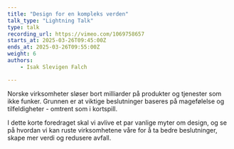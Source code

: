 ```yaml
---
title: "Design for en kompleks verden"
talk_type: "Lightning Talk"
type: talk
recording_url: https://vimeo.com/1069758657
starts_at: 2025-03-26T09:45:00Z
ends_at: 2025-03-26T09:55:00Z
weight: 6
authors:
    - Isak Slevigen Falch

---
```

Norske virksomheter sløser bort milliarder på produkter og tjenester som ikke funker. Grunnen er at viktige beslutninger baseres på magefølelse og tilfeldigheter - omtrent som i kortspill.

I dette korte foredraget skal vi avlive et par vanlige myter om design, og se på hvordan vi kan ruste virksomhetene våre for å ta bedre beslutninger, skape mer verdi og redusere avfall.
